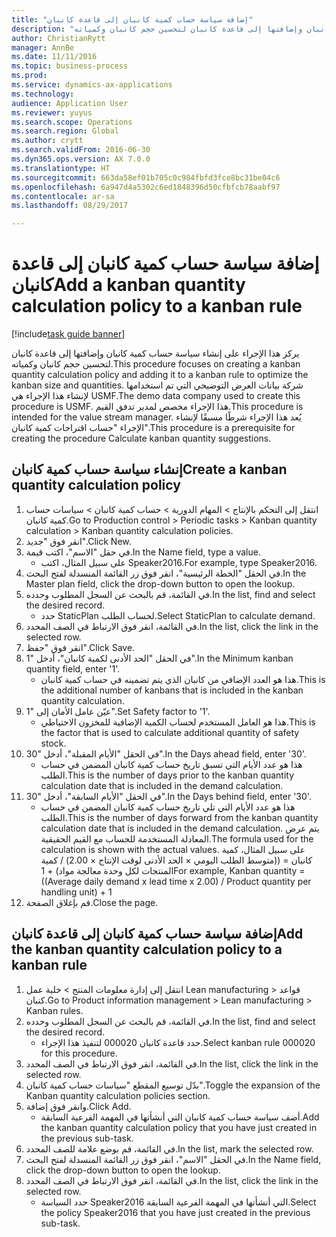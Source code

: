 ```yaml
--- 
title: "إضافة سياسة حساب كمية كانبان إلى قاعدة كانبان"
description: "يركز هذا الإجراء على إنشاء سياسة حساب كمية كانبان وإضافتها إلى قاعدة كانبان لتحسين حجم كانبان وكمياته."
author: ChristianRytt
manager: AnnBe
ms.date: 11/11/2016
ms.topic: business-process
ms.prod: 
ms.service: dynamics-ax-applications
ms.technology: 
audience: Application User
ms.reviewer: yuyus
ms.search.scope: Operations
ms.search.region: Global
ms.author: crytt
ms.search.validFrom: 2016-06-30
ms.dyn365.ops.version: AX 7.0.0
ms.translationtype: HT
ms.sourcegitcommit: 663da58ef01b705c0c984fbfd3fce8bc31be04c6
ms.openlocfilehash: 6a947d4a5302c6ed1848396d50cfbfcb78aabf97
ms.contentlocale: ar-sa
ms.lasthandoff: 08/29/2017

---
```

# <a name="add-a-kanban-quantity-calculation-policy-to-a-kanban-rule"></a><span data-ttu-id="9ba6d-103">إضافة سياسة حساب كمية كانبان إلى قاعدة كانبان</span><span class="sxs-lookup"><span data-stu-id="9ba6d-103">Add a kanban quantity calculation policy to a kanban rule</span></span>

[!include[task guide banner](../../includes/task-guide-banner.md)]

<span data-ttu-id="9ba6d-104">يركز هذا الإجراء على إنشاء سياسة حساب كمية كانبان وإضافتها إلى قاعدة كانبان لتحسين حجم كانبان وكمياته.</span><span class="sxs-lookup"><span data-stu-id="9ba6d-104">This procedure focuses on creating a kanban quantity calculation policy and adding it to a kanban rule to optimize the kanban size and quantities.</span></span> <span data-ttu-id="9ba6d-105">شركة بيانات العرض التوضيحي التي تم استخدامها لإنشاء هذا الإجراء هي USMF.</span><span class="sxs-lookup"><span data-stu-id="9ba6d-105">The demo data company used to create this procedure is USMF.</span></span> <span data-ttu-id="9ba6d-106">هذا الإجراء مخصص لمدير تدفق القيم.</span><span class="sxs-lookup"><span data-stu-id="9ba6d-106">This procedure is intended for the value stream manager.</span></span> <span data-ttu-id="9ba6d-107">يُعد هذا الإجراء شرطًا مسبقًا لإنشاء الإجراء "حساب اقتراحات كمية كانبان‬".</span><span class="sxs-lookup"><span data-stu-id="9ba6d-107">This procedure is a prerequisite for creating the procedure Calculate kanban quantity suggestions.</span></span> 


## <a name="create-a-kanban-quantity-calculation-policy"></a><span data-ttu-id="9ba6d-108">إنشاء سياسة حساب كمية كانبان</span><span class="sxs-lookup"><span data-stu-id="9ba6d-108">Create a kanban quantity calculation policy</span></span>
1. <span data-ttu-id="9ba6d-109">انتقل إلى التحكم بالإنتاج > المهام الدورية > حساب كمية كانبان > سياسات حساب كمية كانبان.</span><span class="sxs-lookup"><span data-stu-id="9ba6d-109">Go to Production control > Periodic tasks > Kanban quantity calculation > Kanban quantity calculation policies.</span></span>
2. <span data-ttu-id="9ba6d-110">انقر فوق "جديد".</span><span class="sxs-lookup"><span data-stu-id="9ba6d-110">Click New.</span></span>
3. <span data-ttu-id="9ba6d-111">في حقل "الاسم"، اكتب قيمة.</span><span class="sxs-lookup"><span data-stu-id="9ba6d-111">In the Name field, type a value.</span></span>
    * <span data-ttu-id="9ba6d-112">على سبيل المثال، اكتب Speaker2016.</span><span class="sxs-lookup"><span data-stu-id="9ba6d-112">For example, type Speaker2016.</span></span>  
4. <span data-ttu-id="9ba6d-113">في الحقل "الخطة الرئيسية‬"، انقر فوق زر القائمة المنسدلة لفتح البحث.</span><span class="sxs-lookup"><span data-stu-id="9ba6d-113">In the Master plan field, click the drop-down button to open the lookup.</span></span>
5. <span data-ttu-id="9ba6d-114">في القائمة، قم بالبحث عن السجل المطلوب وحدده.</span><span class="sxs-lookup"><span data-stu-id="9ba6d-114">In the list, find and select the desired record.</span></span>
    * <span data-ttu-id="9ba6d-115">حدد StaticPlan لحساب الطلب.</span><span class="sxs-lookup"><span data-stu-id="9ba6d-115">Select StaticPlan to calculate demand.</span></span>  
6. <span data-ttu-id="9ba6d-116">في القائمة، انقر فوق الارتباط في الصف المحدد.</span><span class="sxs-lookup"><span data-stu-id="9ba6d-116">In the list, click the link in the selected row.</span></span>
7. <span data-ttu-id="9ba6d-117">انقر فوق "حفظ".</span><span class="sxs-lookup"><span data-stu-id="9ba6d-117">Click Save.</span></span>
8. <span data-ttu-id="9ba6d-118">في الحقل "الحد الأدنى لكمية كانبان‬"، أدخل "1".</span><span class="sxs-lookup"><span data-stu-id="9ba6d-118">In the Minimum kanban quantity field, enter '1'.</span></span>
    * <span data-ttu-id="9ba6d-119">هذا هو العدد الإضافي من كانبان الذي يتم تضمينه في حساب كمية كانبان.</span><span class="sxs-lookup"><span data-stu-id="9ba6d-119">This is the additional number of kanbans that is included in the kanban quantity calculation.</span></span>  
9. <span data-ttu-id="9ba6d-120">عيّن عامل الأمان إلى "1".</span><span class="sxs-lookup"><span data-stu-id="9ba6d-120">Set Safety factor to '1'.</span></span>
    * <span data-ttu-id="9ba6d-121">هذا هو العامل المستخدم لحساب الكمية الإضافية للمخزون الاحتياطي.</span><span class="sxs-lookup"><span data-stu-id="9ba6d-121">This is the factor that is used to calculate additional quantity of safety stock.</span></span>  
10. <span data-ttu-id="9ba6d-122">في الحقل "الأيام المقبلة‬‬‬"، أدخل "30".</span><span class="sxs-lookup"><span data-stu-id="9ba6d-122">In the Days ahead field, enter '30'.</span></span>
    * <span data-ttu-id="9ba6d-123">هذا هو عدد الأيام التي تسبق تاريخ حساب كمية كانبان المضمن في حساب الطلب.</span><span class="sxs-lookup"><span data-stu-id="9ba6d-123">This is the number of days prior to the kanban quantity calculation date that is included in the demand calculation.</span></span>  
11. <span data-ttu-id="9ba6d-124">في الحقل "الأيام السابقة‬"، أدخل "30".</span><span class="sxs-lookup"><span data-stu-id="9ba6d-124">In the Days behind field, enter '30'.</span></span>
    * <span data-ttu-id="9ba6d-125">هذا هو عدد الأيام التي تلي تاريخ حساب كمية كانبان المضمن في حساب الطلب.</span><span class="sxs-lookup"><span data-stu-id="9ba6d-125">This is the number of days forward from the kanban quantity calculation date that is included in the demand calculation.</span></span>  <span data-ttu-id="9ba6d-126">يتم عرض المعادلة المستخدمة للحساب مع القيم الحقيقية.</span><span class="sxs-lookup"><span data-stu-id="9ba6d-126">The formula used for the calculation is shown with the actual values.</span></span> <span data-ttu-id="9ba6d-127">على سبيل المثال، كمية كانبان = ((متوسط الطلب اليومي × الحد الأدنى لوقت الإنتاج × 2.00) / كمية المنتجات لكل وحدة معالجة مواد) + 1</span><span class="sxs-lookup"><span data-stu-id="9ba6d-127">For example,  Kanban quantity = ((Average daily demand x lead time x 2.00) / Product quantity per handling unit) + 1</span></span>  
12. <span data-ttu-id="9ba6d-128">قم بإغلاق الصفحة.</span><span class="sxs-lookup"><span data-stu-id="9ba6d-128">Close the page.</span></span>

## <a name="add-the-kanban-quantity-calculation-policy-to-a-kanban-rule"></a><span data-ttu-id="9ba6d-129">إضافة سياسة حساب كمية كانبان إلى قاعدة كانبان</span><span class="sxs-lookup"><span data-stu-id="9ba6d-129">Add the kanban quantity calculation policy to a kanban rule</span></span>
1. <span data-ttu-id="9ba6d-130">انتقل إلى إدارة معلومات المنتج‬ > خلية عمل Lean manufacturing > قواعد كنبان.</span><span class="sxs-lookup"><span data-stu-id="9ba6d-130">Go to Product information management > Lean manufacturing > Kanban rules.</span></span>
2. <span data-ttu-id="9ba6d-131">في القائمة، قم بالبحث عن السجل المطلوب وحدده.</span><span class="sxs-lookup"><span data-stu-id="9ba6d-131">In the list, find and select the desired record.</span></span>
    * <span data-ttu-id="9ba6d-132">حدد قاعدة كانبان 000020 لتنفيذ هذا الإجراء.</span><span class="sxs-lookup"><span data-stu-id="9ba6d-132">Select kanban rule 000020 for this procedure.</span></span>  
3. <span data-ttu-id="9ba6d-133">في القائمة، انقر فوق الارتباط في الصف المحدد.</span><span class="sxs-lookup"><span data-stu-id="9ba6d-133">In the list, click the link in the selected row.</span></span>
4. <span data-ttu-id="9ba6d-134">بدّل توسيع المقطع "سياسات حساب كمية كانبان‬‬‬".</span><span class="sxs-lookup"><span data-stu-id="9ba6d-134">Toggle the expansion of the Kanban quantity calculation policies section.</span></span>
5. <span data-ttu-id="9ba6d-135">وانقر فوق إضافة.</span><span class="sxs-lookup"><span data-stu-id="9ba6d-135">Click Add.</span></span>
    * <span data-ttu-id="9ba6d-136">أضف سياسة حساب كمية كانبان التي أنشأتها في المهمة الفرعية السابقة.</span><span class="sxs-lookup"><span data-stu-id="9ba6d-136">Add the kanban quantity calculation policy that you have just created in the previous sub-task.</span></span>  
6. <span data-ttu-id="9ba6d-137">في القائمة، قم بوضع علامة للصف المحدد.</span><span class="sxs-lookup"><span data-stu-id="9ba6d-137">In the list, mark the selected row.</span></span>
7. <span data-ttu-id="9ba6d-138">في الحقل "الاسم"، انقر فوق زر القائمة المنسدلة لفتح البحث.</span><span class="sxs-lookup"><span data-stu-id="9ba6d-138">In the Name field, click the drop-down button to open the lookup.</span></span>
8. <span data-ttu-id="9ba6d-139">في القائمة، انقر فوق الارتباط في الصف المحدد.</span><span class="sxs-lookup"><span data-stu-id="9ba6d-139">In the list, click the link in the selected row.</span></span>
    * <span data-ttu-id="9ba6d-140">حدد السياسة Speaker2016 التي أنشأتها في المهمة الفرعية السابقة.</span><span class="sxs-lookup"><span data-stu-id="9ba6d-140">Select the policy Speaker2016 that you have just created in the previous sub-task.</span></span>  



